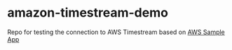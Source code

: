 # amazon-timestream-demo
Repo for testing the connection to AWS Timestream based on [AWS Sample App](https://github.com/awslabs/amazon-timestream-tools/tree/mainline/sample_apps/python)
